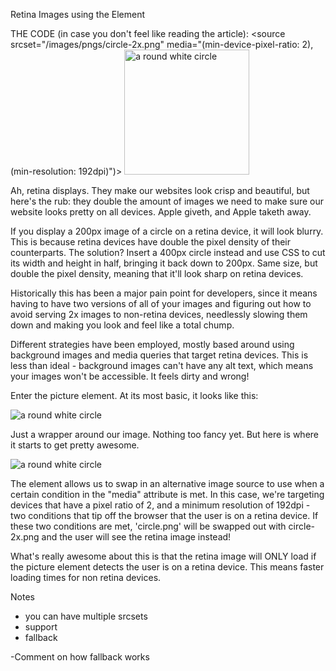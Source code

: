 
Retina Images using the <picture> Element

THE CODE (in case you don't feel like reading the article):
<picture>
  <source srcset="/images/pngs/circle-2x.png" media="(min-device-pixel-ratio: 2), (min-resolution: 192dpi)")>
  <img src="images/pngs/circle.png" width="200px" alt="a round white circle">
</picture>

Ah, retina displays. They make our websites look crisp and beautiful, but here's the rub: they double the amount of images we need to make sure our website looks pretty on all devices. Apple giveth, and Apple taketh away.

If you display a 200px image of a circle on a retina device, it will look blurry. This is because retina devices have double the pixel density of their counterparts. The solution? Insert a 400px circle instead and use CSS to cut its width and height in half, bringing it back down to 200px. Same size, but double the pixel density, meaning that it'll look sharp on retina devices.

Historically this has been a major pain point for developers, since it means having to have two versions of all of your images and figuring out how to avoid serving 2x images to non-retina devices, needlessly slowing them down and making you look and feel like a total chump.

Different strategies have been employed, mostly based around using background images and media queries that target retina devices. This is less than ideal - background images can't have any alt text, which means your images won't be accessible. It feels dirty and wrong!

Enter the picture element. At its most basic, it looks like this:

<picture>
  <img src="circle.png" alt="a round white circle">
</picture>

Just a wrapper around our image. Nothing too fancy yet. But here is where it starts to get pretty awesome.

<picture>
  <source srcset="circle-2x.png" media="(min-device-pixel-ratio: 2), (min-resolution: 192dpi)">
  <img src="circle.png" alt="a round white circle">
</picture>

The <source> element allows us to swap in an alternative image source to use when a certain condition in the "media" attribute is met. In this case, we're targeting devices that have a pixel ratio of 2, and a minimum resolution of 192dpi - two conditions that tip off the browser that the user is on a retina device. If these two conditions are met, 'circle.png' will be swapped out with circle-2x.png and the user will see the retina image instead!

What's really awesome about this is that the retina image will ONLY load if the picture element detects the user is on a retina device. This means faster loading times for non retina devices.


Notes
- you can have multiple srcsets
- support
- fallback

-Comment on how fallback works
